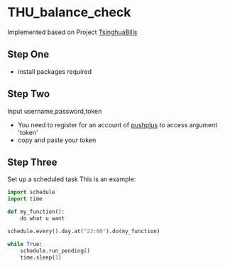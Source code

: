 # THU_balance_check
Implemented based on Project [TsinghuaBills](https://github.com/ZenithalHourlyRate/thuservices/blob/master/aux/TsinghuaBills.py)
## Step One
- install packages required
## Step Two
Input username,password,token
- You need to register for an account of [pushplus](http://www.pushplus.plus/) to access argument 'token'
- copy and paste your token
## Step Three
Set up a scheduled task
This is an example:
```python
import schedule
import time

def my_function():
    do what u want

schedule.every().day.at("22:00").do(my_function)

while True:
    schedule.run_pending()
    time.sleep(1)
```
